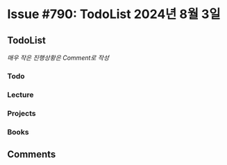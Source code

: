 # Issue #790: TodoList 2024년 8월 3일

## TodoList

*매우 작은 진행상황은 Comment로 작성*

### Todo  

### Lecture

### Projects

### Books


## Comments

